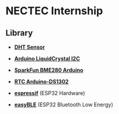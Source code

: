 NECTEC Internship
===============

Library
--------------------------
* **[DHT Sensor](https://github.com/adafruit/DHT-sensor-library.git)**
* **[Arduino LiquidCrystal I2C](https://github.com/fdebrabander/Arduino-LiquidCrystal-I2C-library.git)**
* **[SparkFun BME280 Arduino](https://github.com/sparkfun/SparkFun_BME280_Arduino_Library.git)**
* **[RTC Arduino-DS1302](https://github.com/msparks/arduino-ds1302)**

* **[espressif](https://github.com/espressif/arduino-esp32.git)** (ESP32 Hardware)
* **[easyBLE](https://github.com/ioxhop/easyBLE/releases)** (ESP32 Bluetooth Low Energy)